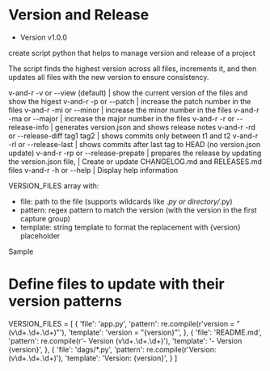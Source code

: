 # Version and Release

- Version v1.0.0

create script python that helps to manage version and release of a project

The script finds the highest version across all files, increments it,
and then updates all files with the new version to ensure consistency.

v-and-r -v or --view (default)                  | show the current version of the files and show the higest 
v-and-r -p or --patch                           | increase the patch number in the files
v-and-r -mi or --minor                          | increase the minor number in the files
v-and-r -ma or --major                          | increase the major number in the files
v-and-r -r or --release-info                    | generates version.json and shows release notes
v-and-r -rd or --release-diff tag1 tag2         | shows commits only between t1 and t2
v-and-r -rl or --release-last                   | shows commits after last tag to HEAD (no version.json update)
v-and-r -rp or --release-prepate                | prepares the release by updating the version.json file, 
                                                | Create or update CHANGELOG.md and RELEASES.md files
v-and-r -h  or --help                           | Display help information



 VERSION_FILES array with:
   - file: path to the file (supports wildcards like *.py or directory/*.py)
   - pattern: regex pattern to match the version (with the version in the first capture group)
   - template: string template to format the replacement with {version} placeholder

Sample

# Define files to update with their version patterns
VERSION_FILES = [
    {
        'file': 'app.py',
        'pattern': re.compile(r'version = "(v\d+\.\d+\.\d+)"'),
        'template': 'version = "{version}"',
    },
    {
        'file': 'README.md',
        'pattern': re.compile(r'- Version (v\d+\.\d+\.\d+)'),
        'template': '- Version {version}',
    },
    {
        'file': 'dags/*.py',
        'pattern': re.compile(r'Version: (v\d+\.\d+\.\d+)'),
        'template': 'Version: {version}',
    }
]


